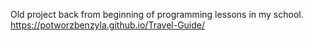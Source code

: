 Old project back from beginning of programming lessons in my school.
https://potworzbenzyla.github.io/Travel-Guide/
